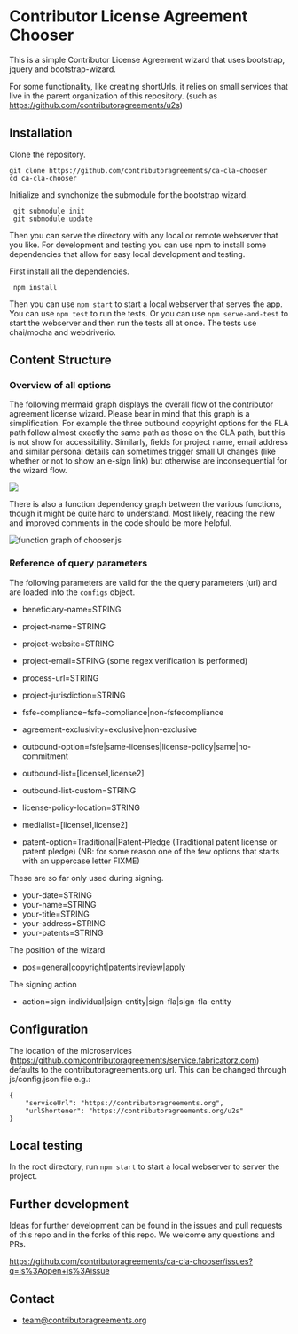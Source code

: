 # Contributor License Agreement Chooser


This is a simple Contributor License Agreement wizard that uses
bootstrap, jquery and bootstrap-wizard.

For some functionality, like creating shortUrls, it relies on small services that live in the parent organization of this repository. (such as https://github.com/contributoragreements/u2s)

## Installation

Clone the repository.
 
 ```
 git clone https://github.com/contributoragreements/ca-cla-chooser
 cd ca-cla-chooser
 ```
 
Initialize and synchonize the submodule for the bootstrap wizard.

```
 git submodule init
 git submodule update
```

Then you can serve the directory with any local or remote webserver that you like.
For development and testing you can use npm to install some dependencies that allow for easy local development and testing.

First install all the dependencies. 

```
 npm install
```

Then you can use `npm start` to start a local webserver that serves the app. You can use `npm test` to run the tests. Or you can use `npm serve-and-test` to start the webserver and then run the tests all at once.
The tests use chai/mocha and webdriverio.
 
## Content Structure

### Overview of all options

The following mermaid graph displays the overall flow of the contributor agreement license wizard. Please bear in mind that this graph is a simplification. For example the three outbound copyright options for the FLA path follow almost exactly the same path as those on the CLA path, but this is not show for accessibility. Similarly, fields for project name, email address and similar personal details can sometimes trigger small UI changes (like whether or not to show an e-sign link) but otherwise are inconsequential for the wizard flow.

[![](https://mermaid.ink/img/pako:eNqdVk1v2zAM_SuEgWId0GBYPy49DGjdpM2QLUFTbAcnB8WmEw2yZEjyMsPNfx9ty47rZEPbXCyRj6T4SCoqvFBF6F17sVDbcMO0hcnjQgL9TLZaa5ZuYI0SNRMztsZacxPc16IlDAZfnkeTG5imliv5DLen5W7G7GbL8o8OXqH8Dso_9Q9QKKN6cXLSj3zHLGt0EdcYll7g9qmR3RXFD6avYSgtt_luNxgMho1u6HQzrX6R4XeWYAUYNYDRS8BPXBlua8x9g7l_iRl-Y1xUiIcG8eAQc76WXK4JGKIxXWfjBjp20K-Z5ibiVTK7XaPt0NDhneyPcNEBlBRDqNJc8_XG7kt1S3KqSE28qWU-efvi94Qt50ec7Dl_um1ig9KQarViK5F_Sli-QjCp4BbwD31CbkUOK7RbRAmhYJ9iwc4Af9OOx0AwbiClbuNMEDAzxBnYDfmg-kDZkr1THeTw2Eo-B-4Lo-l8DhMeojRolgfAcwc8h6mkoCbFkMc8_J9F2SiTmzkKwhQFfYkHjEA4i6ZsHZMLF-TCuS0TmykyyGE0HwGTEUzn48NQF3UoMiJ0URwYT1TIup3S9klLUb-ih1XzHwkzliuVySgoJ5DXazA2F7jsgF7HrP9mZv0us_6rmPXfyazfZdZ_A7Md00sX8hKaVIDZkvGEG0Pyw2BXzuIKvivq4yThNkFpl-31pcKsFFQRm2whpmGiQShLCKquIc1RiKl1V-ZVO3ZFcdxFuFG0OuiOdvFirGn-U2bJx37G2zbqKyhmeaVnVBR40iziZVgmytubcC0vq8xCpNDIDxZUHCMl5M7UuJkFlYkz8Cud46WO2TTdv6McgZ8H44g21G7UPQ49ExitG3DLwP4KadN3EV0V36s_757K0avxN8ftEXr7inofULckSmNT_f7Z91bkm6WpyI-47smrbet4etzxyYlf_TtPJT7DXTBhqVXp8qXuaaueYRjw2UZJ7Os2GslyFMTsOmaDkGnwmV56Z16COmE8oqdFUZosPLreE1x417SMMGaZsAtvIXcEZZlV81yGHrkQBs-8LI2IzDvOKLGklSJ1hdLf6vdK9WzZ_QW8iewX?type=png)](https://mermaid.live/edit#pako:eNqdVk1v2zAM_SuEgWId0GBYPy49DGjdpM2QLUFTbAcnB8WmEw2yZEjyMsPNfx9ty47rZEPbXCyRj6T4SCoqvFBF6F17sVDbcMO0hcnjQgL9TLZaa5ZuYI0SNRMztsZacxPc16IlDAZfnkeTG5imliv5DLen5W7G7GbL8o8OXqH8Dso_9Q9QKKN6cXLSj3zHLGt0EdcYll7g9qmR3RXFD6avYSgtt_luNxgMho1u6HQzrX6R4XeWYAUYNYDRS8BPXBlua8x9g7l_iRl-Y1xUiIcG8eAQc76WXK4JGKIxXWfjBjp20K-Z5ibiVTK7XaPt0NDhneyPcNEBlBRDqNJc8_XG7kt1S3KqSE28qWU-efvi94Qt50ec7Dl_um1ig9KQarViK5F_Sli-QjCp4BbwD31CbkUOK7RbRAmhYJ9iwc4Af9OOx0AwbiClbuNMEDAzxBnYDfmg-kDZkr1THeTw2Eo-B-4Lo-l8DhMeojRolgfAcwc8h6mkoCbFkMc8_J9F2SiTmzkKwhQFfYkHjEA4i6ZsHZMLF-TCuS0TmykyyGE0HwGTEUzn48NQF3UoMiJ0URwYT1TIup3S9klLUb-ih1XzHwkzliuVySgoJ5DXazA2F7jsgF7HrP9mZv0us_6rmPXfyazfZdZ_A7Md00sX8hKaVIDZkvGEG0Pyw2BXzuIKvivq4yThNkFpl-31pcKsFFQRm2whpmGiQShLCKquIc1RiKl1V-ZVO3ZFcdxFuFG0OuiOdvFirGn-U2bJx37G2zbqKyhmeaVnVBR40iziZVgmytubcC0vq8xCpNDIDxZUHCMl5M7UuJkFlYkz8Cud46WO2TTdv6McgZ8H44g21G7UPQ49ExitG3DLwP4KadN3EV0V36s_757K0avxN8ftEXr7inofULckSmNT_f7Z91bkm6WpyI-47smrbet4etzxyYlf_TtPJT7DXTBhqVXp8qXuaaueYRjw2UZJ7Os2GslyFMTsOmaDkGnwmV56Z16COmE8oqdFUZosPLreE1x417SMMGaZsAtvIXcEZZlV81yGHrkQBs-8LI2IzDvOKLGklSJ1hdLf6vdK9WzZ_QW8iewX)

There is also a function dependency graph between the various functions, though it might be quite hard to understand. Most likely, reading the new and improved comments in the code should be more helpful.

![function graph of chooser.js](out.png)

### Reference of query parameters

The following parameters are valid for the the query parameters (url) and are loaded into the `configs` object.

* beneficiary-name=STRING
* project-name=STRING
* project-website=STRING
* project-email=STRING (some regex verification is performed)
* process-url=STRING
* project-jurisdiction=STRING

* fsfe-compliance=fsfe-compliance|non-fsfecompliance
* agreement-exclusivity=exclusive|non-exclusive
* outbound-option=fsfe|same-licenses|license-policy|same|no-commitment
* outbound-list=[license1,license2]
* outbound-list-custom=STRING
* license-policy-location=STRING
* medialist=[license1,license2]
* patent-option=Traditional|Patent-Pledge (Traditional patent license or patent pledge) (NB: for some reason one of the few options that starts with an uppercase letter FIXME)

These are so far only used during signing.
* your-date=STRING
* your-name=STRING
* your-title=STRING
* your-address=STRING
* your-patents=STRING

The position of the wizard
* pos=general|copyright|patents|review|apply

The signing action
* action=sign-individual|sign-entity|sign-fla|sign-fla-entity

## Configuration

The location of the microservices (https://github.com/contributoragreements/service.fabricatorz.com) defaults to the contributoragreements.org url. This can be changed through js/config.json file e.g.:

  ```
  {
      "serviceUrl": "https://contributoragreements.org",
      "urlShortener": "https://contributoragreements.org/u2s"
  }
  ```

## Local testing

In the root directory, run `npm start` to start a local webserver to server the project.

## Further development

Ideas for further development can be found in the issues and pull requests of this repo and in the forks of this repo. We welcome any questions and PRs.

https://github.com/contributoragreements/ca-cla-chooser/issues?q=is%3Aopen+is%3Aissue


## Contact

* team@contributoragreements.org
